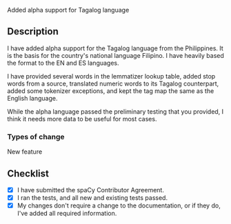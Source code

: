 Added alpha support for Tagalog language

## Description

I have added alpha support for the Tagalog language from the Philippines. It is the basis for the country's national language Filipino. I have heavily based the format to the EN and ES languages.

I have provided several words in the lemmatizer lookup table, added stop words from a source, translated numeric words to its Tagalog counterpart, added some tokenizer exceptions, and kept the tag map the same as the English language.

While the alpha language passed the preliminary testing that you provided, I think it needs more data to be useful for most cases.

### Types of change
New feature

## Checklist
- [X] I have submitted the spaCy Contributor Agreement.
- [X] I ran the tests, and all new and existing tests passed.
- [X] My changes don't require a change to the documentation, or if they do, I've added all required information.
